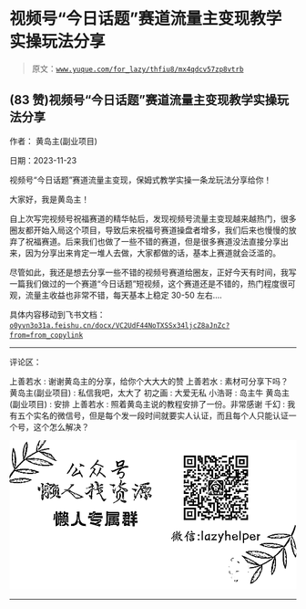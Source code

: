 # 视频号“今日话题”赛道流量主变现教学实操玩法分享

> 原文：[`www.yuque.com/for_lazy/thfiu8/mx4qdcv57zp8vtrb`](https://www.yuque.com/for_lazy/thfiu8/mx4qdcv57zp8vtrb)

## (83 赞)视频号“今日话题”赛道流量主变现教学实操玩法分享

作者： 黄岛主(副业项目)

日期：2023-11-23

视频号“今日话题”赛道流量主变现，保姆式教学实操一条龙玩法分享给你！

大家好，我是黄岛主！

自上次写完视频号祝福赛道的精华帖后，发现视频号流量主变现越来越热门，很多圈友都开始入局这个项目，导致后来祝福号赛道操盘者增多，我们后来也慢慢的放弃了祝福赛道。后来我们也做了一些不错的赛道，但是很多赛道没法直接分享出来，因为分享出来肯定一堆人去做，大家都做的话，基本上赛道就会泛滥的。

尽管如此，我还是想去分享一些不错的视频号赛道给圈友，正好今天有时间，我写一篇我们做过的一个赛道“今日话题”短视频，这个赛道还是不错的，热门程度很可观，流量主收益也非常不错，每天基本上稳定 30-50 左右....

具体内容移动到飞书文档：[`o0yvn3o31a.feishu.cn/docx/VC2UdF44NoTXSSx34ljcZ8aJnZc?from=from_copylink`](https://o0yvn3o31a.feishu.cn/docx/VC2UdF44NoTXSSx34ljcZ8aJnZc?from=from_copylink)

* * *

评论区：

上善若水 : 谢谢黄岛主的分享，给你个大大大的赞
上善若水 : 素材可分享下吗？
黄岛主(副业项目) : 私信我吧，太大了
初之画 : 大爱无私
小浩哥 : 岛主牛
黄岛主(副业项目) : 安排
上善若水 : 照着黄岛主说的教程安排了一份。非常感谢
千幻 : 我有五个实名的微信号，但是每个发一段时间就要实人认证，而且每个人只能认证一个号，这个怎么解决？

![](img/1c37d505930596d12a88ab23e11aa07a.png)

* * *